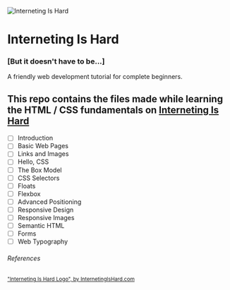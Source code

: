 ![Interneting Is Hard](https://www.internetingishard.com/img/interneting-is-hard-logo-97b225.svg)
# Interneting Is Hard 
### [But it doesn't have to be...]
A friendly web development tutorial for complete beginners.

## This repo contains the files made while learning the HTML / CSS fundamentals on [Interneting Is Hard](https://internetingishard.com)
- [ ] Introduction
- [ ] Basic Web Pages
- [ ] Links and Images
- [ ] Hello, CSS
- [ ] The Box Model
- [ ] CSS Selectors
- [ ] Floats
- [ ] Flexbox
- [ ] Advanced Positioning
- [ ] Responsive Design
- [ ] Responsive Images
- [ ] Semantic HTML
- [ ] Forms
- [ ] Web Typography

###### References
<sup>["Interneting Is Hard Logo", by InternetingIsHard.com](https://www.internetingishard.com)</sup>
